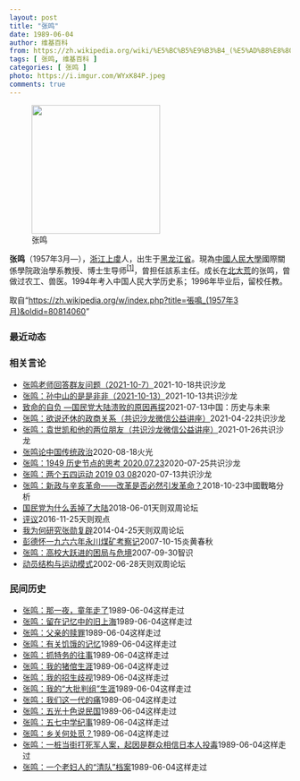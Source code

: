 ```yaml
---
layout: post
title: "张鸣"
date: 1989-06-04
author: 维基百科
from: https://zh.wikipedia.org/wiki/%E5%BC%B5%E9%B3%B4_(%E5%AD%B8%E8%80%85)
tags: [ 张鸣, 维基百科 ]
categories: [ 张鸣 ]
photo: https://i.imgur.com/WYxK84P.jpeg
comments: true
---
```

<div class="mw-content-ltr mw-parser-output" lang="zh" dir="ltr"><style data-mw-deduplicate="TemplateStyles:r83314400">.mw-parser-output .ambox{border:1px solid #a2a9b1;border-left:10px solid #36c;background-color:#fbfbfb;box-sizing:border-box}.mw-parser-output .ambox+link+.ambox,.mw-parser-output .ambox+link+style+.ambox,.mw-parser-output .ambox+link+link+.ambox,.mw-parser-output .ambox+.mw-empty-elt+link+.ambox,.mw-parser-output .ambox+.mw-empty-elt+link+style+.ambox,.mw-parser-output .ambox+.mw-empty-elt+link+link+.ambox{margin-top:-1px}html body.mediawiki .mw-parser-output .ambox.mbox-small-left{margin:4px 1em 4px 0;overflow:hidden;width:238px;border-collapse:collapse;font-size:88%;line-height:1.25em}.mw-parser-output .ambox-speedy{border-left:10px solid #b32424;background-color:#fee7e6}.mw-parser-output .ambox-delete{border-left:10px solid #b32424}.mw-parser-output .ambox-content{border-left:10px solid #f28500}.mw-parser-output .ambox-style{border-left:10px solid #fc3}.mw-parser-output .ambox-move{border-left:10px solid #9932cc}.mw-parser-output .ambox-protection{border-left:10px solid #a2a9b1}.mw-parser-output .ambox .mbox-text{border:none;padding:0.25em 0.5em;width:100%}.mw-parser-output .ambox .mbox-image{border:none;padding:2px 0 2px 0.5em;text-align:center}.mw-parser-output .ambox .mbox-imageright{border:none;padding:2px 0.5em 2px 0;text-align:center}.mw-parser-output .ambox .mbox-empty-cell{border:none;padding:0;width:1px}.mw-parser-output .ambox .mbox-image-div{width:52px}html.client-js body.skin-minerva .mw-parser-output .mbox-text-span{margin-left:23px!important}@media(min-width:720px){.mw-parser-output .ambox{margin:0 10%}}html.skin-theme-clientpref-night .mw-parser-output .ambox{border-left-color:#36c!important}html.skin-theme-clientpref-night .mw-parser-output .ambox-speedy,html.skin-theme-clientpref-night .mw-parser-output .ambox-delete{border-left-color:#b32424!important}html.skin-theme-clientpref-night .mw-parser-output .ambox-speedy{background-color:#300!important}html.skin-theme-clientpref-night .mw-parser-output .ambox-content{border-left-color:#f28500!important}html.skin-theme-clientpref-night .mw-parser-output .ambox-style{border-left-color:#fc3!important}html.skin-theme-clientpref-night .mw-parser-output .ambox-move{border-left-color:#9932cc!important}html.skin-theme-clientpref-night .mw-parser-output .ambox-protection{border-left-color:#a2a9b1!important}@media(prefers-color-scheme:dark){html.skin-theme-clientpref-os .mw-parser-output .ambox{border-left-color:#36c!important}html.skin-theme-clientpref-os .mw-parser-output .ambox-speedy,html.skin-theme-clientpref-os .mw-parser-output .ambox-delete{border-left-color:#b32424!important}html.skin-theme-clientpref-os .mw-parser-output .ambox-speedy{background-color:#300!important}html.skin-theme-clientpref-os .mw-parser-output .ambox-content{border-left-color:#f28500!important}html.skin-theme-clientpref-os .mw-parser-output .ambox-style{border-left-color:#fc3!important}html.skin-theme-clientpref-os .mw-parser-output .ambox-move{border-left-color:#9932cc!important}html.skin-theme-clientpref-os .mw-parser-output .ambox-protection{border-left-color:#a2a9b1!important}}</style>
<figure class="mw-halign-right" typeof="mw:File/Thumb"><a href="/wiki/File:Voa_chinese_Ming_Zhang_22aug10_300.jpg" class="mw-file-description"><img src="//upload.wikimedia.org/wikipedia/commons/0/0b/Voa_chinese_Ming_Zhang_22aug10_300.jpg" decoding="async" width="230" height="230" class="mw-file-element" data-file-width="230" data-file-height="230"></a><figcaption>张鸣</figcaption></figure>
<p><b>张鸣</b>（1957年3月<span class="useeditintro" title="Template:BLP editintro">—</span>），<a href="/wiki/%E6%B5%99%E6%B1%9F" class="mw-redirect" title="浙江">浙江</a><a href="/wiki/%E4%B8%8A%E8%99%9E" class="mw-redirect" title="上虞">上虞</a>人，出生于<a href="/wiki/%E9%BB%91%E9%BE%99%E6%B1%9F%E7%9C%81" title="黑龙江省">黑龙江省</a>。現為<a href="/wiki/%E4%B8%AD%E5%9C%8B%E4%BA%BA%E6%B0%91%E5%A4%A7%E5%AD%B8" class="mw-redirect" title="中國人民大學">中國人民大學</a>國際關係學院政治學系教授、博士生导师<sup id="cite_ref-1" class="reference"><a href="#cite_note-1">[1]</a></sup>，曾担任該系主任。成长在<a href="/wiki/%E5%8C%97%E5%A4%A7%E8%8D%92" title="北大荒">北大荒</a>的张鸣，曾做过农工、兽医。1994年考入中国人民大学历史系；1996年毕业后，留校任教。
</p>
<meta property="mw:PageProp/toc">
</div><!--esi <esi:include src="/esitest-fa8a495983347898/content" /> --><noscript><img src="https://login.wikimedia.org/wiki/Special:CentralAutoLogin/start?type=1x1" alt="" width="1" height="1" style="border: none; position: absolute;"></noscript>
<div class="printfooter" data-nosnippet="">取自“<a dir="ltr" href="https://zh.wikipedia.org/w/index.php?title=張鳴_(1957年3月)&amp;oldid=80814060">https://zh.wikipedia.org/w/index.php?title=張鳴_(1957年3月)&amp;oldid=80814060</a>”</div><div id="recent-news"><h3>最近动态</h3><ul></ul></div><div id="open-opinion"><h3>相关言论</h3><ul><li><a href="https://nodebe4.github.io/opinion/2021-10-18/%E5%BC%A0%E9%B8%A3%E8%80%81%E5%B8%88%E5%9B%9E%E7%AD%94%E7%BE%A4%E5%8F%8B%E9%97%AE%E9%A2%98-2021-10-7/" title="共识沙龙">张鸣老师回答群友问题（2021-10-7）</a><time>2021-10-18</time><a class="tag">共识沙龙</a></li>
<li><a href="https://nodebe4.github.io/opinion/2021-10-13/%E5%BC%A0%E9%B8%A3-%E5%AD%99%E4%B8%AD%E5%B1%B1%E7%9A%84%E6%98%AF%E6%98%AF%E9%9D%9E%E9%9D%9E-2021-10-13/" title="共识沙龙">张鸣：孙中山的是是非非（2021-10-13）</a><time>2021-10-13</time><a class="tag">共识沙龙</a></li>
<li><a href="https://nodebe4.github.io/opinion/2021-07-13/%E8%87%B4%E5%91%BD%E7%9A%84%E8%87%AA%E8%B4%9F-%E5%9B%BD%E6%B0%91%E5%85%9A%E5%A4%A7%E9%99%86%E6%BA%83%E8%B4%A5%E7%9A%84%E5%8E%9F%E5%9B%A0%E5%86%8D%E6%8E%A2/" title="张鸣 ; 马飞">致命的自负        —国民党大陆溃败的原因再探</a><time>2021-07-13</time><a class="tag">中国：历史与未来</a></li>
<li><a href="https://nodebe4.github.io/opinion/2021-04-22/%E5%BC%A0%E9%B8%A3-%E6%AC%B2%E8%AF%B4%E8%BF%98%E4%BC%91%E7%9A%84%E6%94%BF%E5%95%86%E5%85%B3%E7%B3%BB-%E5%85%B1%E8%AF%86%E6%B2%99%E9%BE%99%E5%BE%AE%E4%BF%A1%E5%85%AC%E7%9B%8A%E8%AE%B2%E5%BA%A7/" title="共识沙龙">张鸣：欲说还休的政商关系（共识沙龙微信公益讲座）</a><time>2021-04-22</time><a class="tag">共识沙龙</a></li>
<li><a href="https://nodebe4.github.io/opinion/2021-01-26/%E5%BC%A0%E9%B8%A3-%E8%A2%81%E4%B8%96%E5%87%AF%E5%92%8C%E4%BB%96%E7%9A%84%E4%B8%A4%E4%BD%8D%E6%9C%8B%E5%8F%8B-%E5%85%B1%E8%AF%86%E6%B2%99%E9%BE%99%E5%BE%AE%E4%BF%A1%E5%85%AC%E7%9B%8A%E8%AE%B2%E5%BA%A7/" title="共识沙龙">张鸣：袁世凯和他的两位朋友（共识沙龙微信公益讲座）</a><time>2021-01-26</time><a class="tag">共识沙龙</a></li>
<li><a href="https://nodebe4.github.io/opinion/2020-08-18/%E5%BC%A0%E9%B8%A3%E8%AE%BA%E4%B8%AD%E5%9B%BD%E4%BC%A0%E7%BB%9F%E6%94%BF%E6%B2%BB/" title="火光">张鸣论中国传统政治</a><time>2020-08-18</time><a class="tag">火光</a></li>
<li><a href="https://nodebe4.github.io/opinion/2020-07-25/%E5%BC%A0%E9%B8%A3-1949-%E5%8E%86%E5%8F%B2%E8%8A%82%E7%82%B9%E7%9A%84%E6%80%9D%E8%80%83-2020.07.23/" title="共识沙龙">张鸣：1949 历史节点的思考 2020.07.23</a><time>2020-07-25</time><a class="tag">共识沙龙</a></li>
<li><a href="https://nodebe4.github.io/opinion/2020-07-13/%E5%BC%A0%E9%B8%A3-%E4%B8%A4%E4%B8%AA%E4%BA%94%E5%9B%9B%E8%BF%90%E5%8A%A8-2019-03-08/" title="共识沙龙">张鸣：两个五四运动 2019 03 08</a><time>2020-07-13</time><a class="tag">共识沙龙</a></li>
<li><a href="https://nodebe4.github.io/opinion/2018-10-23/%E5%BC%A0%E9%B8%A3-%E6%96%B0%E6%94%BF%E4%B8%8E%E8%BE%9B%E4%BA%A5%E9%9D%A9%E5%91%BD-%E6%94%B9%E9%9D%A9%E6%98%AF%E5%90%A6%E5%BF%85%E7%84%B6%E5%BC%95%E5%8F%91%E9%9D%A9%E5%91%BD/" title="张鸣">张鸣：新政与辛亥革命——改革是否必然引发革命？</a><time>2018-10-23</time><a class="tag">中國戰略分析</a></li>
<li><a href="https://nodebe4.github.io/opinion/2018-06-01/%E5%9B%BD%E6%B0%91%E5%85%9A%E4%B8%BA%E4%BB%80%E4%B9%88%E4%B8%A2%E6%8E%89%E4%BA%86%E5%A4%A7%E9%99%86/" title="张鸣">国民党为什么丢掉了大陆</a><time>2018-06-01</time><a class="tag">天则双周论坛</a></li>
<li><a href="https://nodebe4.github.io/opinion/2016-11-25/%E8%AF%84%E8%AE%AE/" title="张鸣">评议</a><time>2016-11-25</time><a class="tag">天则观点</a></li>
<li><a href="https://nodebe4.github.io/opinion/2014-04-25/%E6%88%91%E4%B8%BA%E4%BD%95%E7%A0%94%E7%A9%B6%E5%BC%A0%E5%8B%8B%E5%A4%8D%E8%BE%9F/" title="张鸣">我为何研究张勋复辟</a><time>2014-04-25</time><a class="tag">天则双周论坛</a></li>
<li><a href="https://nodebe4.github.io/opinion/2007-10-15/%E5%BD%AD%E5%BE%B7%E6%80%80%E4%B8%80%E4%B9%9D%E5%85%AD%E5%85%AD%E5%B9%B4%E6%B0%B8%E5%B7%9D%E7%85%A4%E7%9F%BF%E8%80%83%E5%AF%9F%E8%AE%B0/" title="张鸣羊">彭德怀一九六六年永川煤矿考察记</a><time>2007-10-15</time><a class="tag">炎黄春秋</a></li>
<li><a href="https://nodebe4.github.io/opinion/2007-09-30/%E5%BC%A0%E9%B8%A3-%E9%AB%98%E6%A0%A1%E5%A4%A7%E8%B7%83%E8%BF%9B%E7%9A%84%E5%9B%B0%E5%B1%80%E4%B8%8E%E5%8D%B1%E5%A2%83/" title="张鸣">张鸣：高校大跃进的困局与危境</a><time>2007-09-30</time><a class="tag">智识</a></li>
<li><a href="https://nodebe4.github.io/opinion/2002-06-28/%E5%8A%A8%E5%91%98%E7%BB%93%E6%9E%84%E4%B8%8E%E8%BF%90%E5%8A%A8%E6%A8%A1%E5%BC%8F/" title="张鸣">动员结构与运动模式</a><time>2002-06-28</time><a class="tag">天则双周论坛</a></li>
</ul></div><div id="mjls-record"><h3>民间历史</h3><ul><li><a href="https://nodebe4.github.io/mjlsh/1989-06-04/%E5%BC%A0%E9%B8%A3-%E9%82%A3%E4%B8%80%E5%A4%9C-%E7%AB%A5%E5%B9%B4%E8%B5%B0%E4%BA%86/" title="张鸣">张鸣：那一夜，童年走了</a><time>1989-06-04</time><a class="tag">这样走过</a></li>
<li><a href="https://nodebe4.github.io/mjlsh/1989-06-04/%E5%BC%A0%E9%B8%A3-%E7%95%99%E5%9C%A8%E8%AE%B0%E5%BF%86%E4%B8%AD%E7%9A%84%E6%97%A7%E4%B8%8A%E6%B5%B7/" title="张鸣">张鸣：留在记忆中的旧上海</a><time>1989-06-04</time><a class="tag">这样走过</a></li>
<li><a href="https://nodebe4.github.io/mjlsh/1989-06-04/%E5%BC%A0%E9%B8%A3-%E7%88%B6%E4%BA%B2%E7%9A%84%E8%B5%8E%E7%BD%AA/" title="张鸣">张鸣：父亲的赎罪</a><time>1989-06-04</time><a class="tag">这样走过</a></li>
<li><a href="https://nodebe4.github.io/mjlsh/1989-06-04/%E5%BC%A0%E9%B8%A3-%E6%9C%89%E5%85%B3%E9%A5%A5%E9%A5%BF%E7%9A%84%E8%AE%B0%E5%BF%86/" title="张鸣">张鸣：有关饥饿的记忆</a><time>1989-06-04</time><a class="tag">这样走过</a></li>
<li><a href="https://nodebe4.github.io/mjlsh/1989-06-04/%E5%BC%A0%E9%B8%A3-%E6%8A%93%E7%89%B9%E5%8A%A1%E7%9A%84%E5%BE%80%E4%BA%8B/" title="张鸣">张鸣：抓特务的往事</a><time>1989-06-04</time><a class="tag">这样走过</a></li>
<li><a href="https://nodebe4.github.io/mjlsh/1989-06-04/%E5%BC%A0%E9%B8%A3-%E6%88%91%E7%9A%84%E7%8C%AA%E5%80%8C%E7%94%9F%E6%B6%AF/" title="张鸣">张鸣：我的猪倌生涯</a><time>1989-06-04</time><a class="tag">这样走过</a></li>
<li><a href="https://nodebe4.github.io/mjlsh/1989-06-04/%E5%BC%A0%E9%B8%A3-%E6%88%91%E7%9A%84%E6%8B%9B%E7%94%9F%E6%AD%A7%E8%A7%86/" title="张鸣">张鸣：我的招生歧视</a><time>1989-06-04</time><a class="tag">这样走过</a></li>
<li><a href="https://nodebe4.github.io/mjlsh/1989-06-04/%E5%BC%A0%E9%B8%A3-%E6%88%91%E7%9A%84-%E5%A4%A7%E6%89%B9%E5%88%A4%E7%BB%84-%E7%94%9F%E6%B6%AF/" title="张鸣">张鸣：我的“大批判组”生涯</a><time>1989-06-04</time><a class="tag">这样走过</a></li>
<li><a href="https://nodebe4.github.io/mjlsh/1989-06-04/%E5%BC%A0%E9%B8%A3-%E6%88%91%E4%BB%AC%E8%BF%99%E4%B8%80%E4%BB%A3%E7%9A%84%E7%97%9B/" title="张鸣">张鸣：我们这一代的痛</a><time>1989-06-04</time><a class="tag">这样走过</a></li>
<li><a href="https://nodebe4.github.io/mjlsh/1989-06-04/%E5%BC%A0%E9%B8%A3-%E4%BA%94%E5%85%89%E5%8D%81%E8%89%B2%E8%AF%B4%E6%B0%91%E5%9B%BD/" title="张鸣">张鸣：五光十色说民国</a><time>1989-06-04</time><a class="tag">这样走过</a></li>
<li><a href="https://nodebe4.github.io/mjlsh/1989-06-04/%E5%BC%A0%E9%B8%A3-%E4%BA%94%E4%B8%83%E4%B8%AD%E5%AD%A6%E7%BA%AA%E4%BA%8B/" title="张鸣">张鸣：五七中学纪事</a><time>1989-06-04</time><a class="tag">这样走过</a></li>
<li><a href="https://nodebe4.github.io/mjlsh/1989-06-04/%E5%BC%A0%E9%B8%A3-%E4%B9%A1%E5%85%B3%E4%BD%95%E5%A4%84%E8%A7%85/" title="张鸣">张鸣：乡关何处觅？</a><time>1989-06-04</time><a class="tag">这样走过</a></li>
<li><a href="https://nodebe4.github.io/mjlsh/1989-06-04/%E5%BC%A0%E9%B8%A3-%E4%B8%80%E6%A1%A9%E5%BD%93%E8%A1%97%E6%89%93%E6%AD%BB%E5%86%9B%E4%BA%BA%E6%A1%88-%E8%B5%B7%E5%9B%A0%E6%98%AF%E7%BE%A4%E4%BC%97%E7%9B%B8%E4%BF%A1%E6%97%A5%E6%9C%AC%E4%BA%BA%E6%8A%95%E6%AF%92/" title="张鸣">张鸣：一桩当街打死军人案，起因是群众相信日本人投毒</a><time>1989-06-04</time><a class="tag">这样走过</a></li>
<li><a href="https://nodebe4.github.io/mjlsh/1989-06-04/%E5%BC%A0%E9%B8%A3-%E4%B8%80%E4%B8%AA%E8%80%81%E5%A6%87%E4%BA%BA%E7%9A%84-%E6%B8%85%E9%98%9F-%E6%A1%A3%E6%A1%88/" title="张鸣">张鸣：一个老妇人的“清队”档案</a><time>1989-06-04</time><a class="tag">这样走过</a></li>
</ul></div>